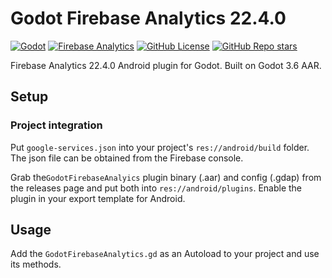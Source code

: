 # Godot Firebase Analytics 22.4.0
[![Godot](https://img.shields.io/badge/Godot%20Engine-3.6-blue?style=for-the-badge&logo=godotengine&logoSize=auto)](https://godotengine.org/)
[![Firebase Analytics](https://img.shields.io/badge/firebase-ffca28?style=for-the-badge&logo=firebase&logoColor=black)](https://firebase.google.com/docs/analytics)
[![GitHub License](https://img.shields.io/github/license/damnedpie/godot-firebase-analytics?style=for-the-badge)](#)
[![GitHub Repo stars](https://img.shields.io/github/stars/damnedpie/godot-firebase-analytics?style=for-the-badge&logo=github&logoSize=auto&color=%23FFD700)](#)

Firebase Analytics 22.4.0 Android plugin for Godot. Built on Godot 3.6 AAR.

## Setup

### Project integration

Put ``google-services.json`` into your project's ``res://android/build`` folder. The json file can be obtained from the Firebase console.

Grab the``GodotFirebaseAnalyics`` plugin binary (.aar) and config (.gdap) from the releases page and put both into ``res://android/plugins``. Enable the plugin in your export template for Android.

## Usage

Add the ``GodotFirebaseAnalytics.gd`` as an Autoload to your project and use its methods.
